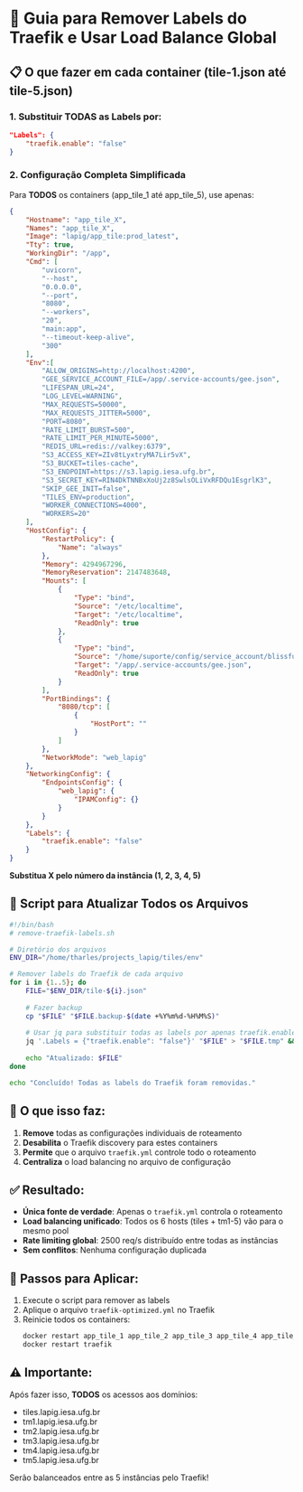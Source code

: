 # 🔧 Guia para Remover Labels do Traefik e Usar Load Balance Global

## 📋 O que fazer em cada container (tile-1.json até tile-5.json)

### 1. Substituir TODAS as Labels por:
```json
"Labels": {
    "traefik.enable": "false"
}
```

### 2. Configuração Completa Simplificada

Para **TODOS** os containers (app_tile_1 até app_tile_5), use apenas:

```json
{
    "Hostname": "app_tile_X",
    "Names": "app_tile_X",
    "Image": "lapig/app_tile:prod_latest",
    "Tty": true,
    "WorkingDir": "/app",
    "Cmd": [
        "uvicorn", 
        "--host", 
        "0.0.0.0",
        "--port",
        "8080", 
        "--workers", 
        "20", 
        "main:app",
        "--timeout-keep-alive",
        "300"
    ],
    "Env":[
        "ALLOW_ORIGINS=http://localhost:4200",
        "GEE_SERVICE_ACCOUNT_FILE=/app/.service-accounts/gee.json",
        "LIFESPAN_URL=24",
        "LOG_LEVEL=WARNING",
        "MAX_REQUESTS=50000",
        "MAX_REQUESTS_JITTER=5000",
        "PORT=8080",
        "RATE_LIMIT_BURST=500",
        "RATE_LIMIT_PER_MINUTE=5000",
        "REDIS_URL=redis://valkey:6379",
        "S3_ACCESS_KEY=ZIv8tLyxtryMA7Lir5vX",
        "S3_BUCKET=tiles-cache",
        "S3_ENDPOINT=https://s3.lapig.iesa.ufg.br",
        "S3_SECRET_KEY=RIN4DkTNNBxXoUj2z8SwlsOLiVxRFDQu1EsgrlK3",
        "SKIP_GEE_INIT=false",
        "TILES_ENV=production",
        "WORKER_CONNECTIONS=4000",
        "WORKERS=20"
    ],
    "HostConfig": {
        "RestartPolicy": {
            "Name": "always"
        },
        "Memory": 4294967296,
        "MemoryReservation": 2147483648,
        "Mounts": [
            {
                "Type": "bind",
                "Source": "/etc/localtime",
                "Target": "/etc/localtime",
                "ReadOnly": true
            },
            {
                "Type": "bind",
                "Source": "/home/suporte/config/service_account/blissful-axiom-314717.json",
                "Target": "/app/.service-accounts/gee.json",
                "ReadOnly": true
            }
        ],
        "PortBindings": {
            "8080/tcp": [
                {
                    "HostPort": ""
                }
            ]
        },
        "NetworkMode": "web_lapig"
    },
    "NetworkingConfig": {
        "EndpointsConfig": {
            "web_lapig": {
                "IPAMConfig": {}
            }
        }
    },
    "Labels": {
        "traefik.enable": "false"
    }
}
```

**Substitua X pelo número da instância (1, 2, 3, 4, 5)**

## 🚀 Script para Atualizar Todos os Arquivos

```bash
#!/bin/bash
# remove-traefik-labels.sh

# Diretório dos arquivos
ENV_DIR="/home/tharles/projects_lapig/tiles/env"

# Remover labels do Traefik de cada arquivo
for i in {1..5}; do
    FILE="$ENV_DIR/tile-${i}.json"
    
    # Fazer backup
    cp "$FILE" "$FILE.backup-$(date +%Y%m%d-%H%M%S)"
    
    # Usar jq para substituir todas as labels por apenas traefik.enable=false
    jq '.Labels = {"traefik.enable": "false"}' "$FILE" > "$FILE.tmp" && mv "$FILE.tmp" "$FILE"
    
    echo "Atualizado: $FILE"
done

echo "Concluído! Todas as labels do Traefik foram removidas."
```

## 📝 O que isso faz:

1. **Remove** todas as configurações individuais de roteamento
2. **Desabilita** o Traefik discovery para estes containers
3. **Permite** que o arquivo `traefik.yml` controle todo o roteamento
4. **Centraliza** o load balancing no arquivo de configuração

## ✅ Resultado:

- **Única fonte de verdade**: Apenas o `traefik.yml` controla o roteamento
- **Load balancing unificado**: Todos os 6 hosts (tiles + tm1-5) vão para o mesmo pool
- **Rate limiting global**: 2500 req/s distribuído entre todas as instâncias
- **Sem conflitos**: Nenhuma configuração duplicada

## 🔄 Passos para Aplicar:

1. Execute o script para remover as labels
2. Aplique o arquivo `traefik-optimized.yml` no Traefik
3. Reinicie todos os containers:
   ```bash
   docker restart app_tile_1 app_tile_2 app_tile_3 app_tile_4 app_tile_5
   docker restart traefik
   ```

## ⚠️ Importante:

Após fazer isso, **TODOS** os acessos aos domínios:
- tiles.lapig.iesa.ufg.br
- tm1.lapig.iesa.ufg.br
- tm2.lapig.iesa.ufg.br
- tm3.lapig.iesa.ufg.br
- tm4.lapig.iesa.ufg.br
- tm5.lapig.iesa.ufg.br

Serão balanceados entre as 5 instâncias pelo Traefik!